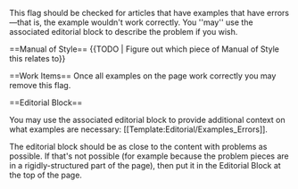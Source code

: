 This flag should be checked for articles that have examples that have errors&mdash;that is, the example wouldn't work correctly. You ''may'' use the associated editorial block to describe the problem if you wish.

==Manual of Style==
{{TODO | Figure out which piece of Manual of Style this relates to}}

==Work Items==
Once all examples on the page work correctly you may remove this flag.

==Editorial Block==

You may use the associated editorial block to provide additional context on what examples are necessary: [[Template:Editorial/Examples_Errors]].

The editorial block should be as close to the content with problems as possible. If that's not possible (for example because the problem pieces are in a rigidly-structured part of the page), then put it in the Editorial Block at the top of the page.